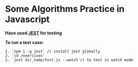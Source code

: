 # Some Algorithms Practice in Javascript

**Have used [JEST](https://github.com/facebook/jest) for testing**

**To run a test case:**

```
1. `npm i -g jest` // install jest globally
2. `cd /exercises`
2. `jest dir_name/test.js --watch`// to test in watch mode
```
